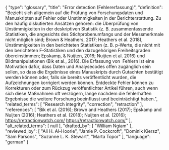 {
    "type": "glossary",
    "title": "Error detection (Fehlererfassung)",
    "definition": "Bezieht sich allgemein auf die Prüfung von Forschungsdaten und Manuskripten auf Fehler oder Unstimmigkeiten in der Berichterstattung. Zu den häufig diskutierten Ansätzen gehören: die Überprüfung von Unstimmigkeiten in der deskriptiven Statistik (z. B. zusammenfassende Statistiken, die angesichts des Stichprobenumfangs und der Messmerkmale nicht möglich sind; Brown & Heathers, 2017; Heathers et al. 2018), Unstimmigkeiten in den berichteten Statistiken (z. B. p-Werte, die nicht mit den berichteten F-Statistiken und den dazugehörigen Freiheitsgraden übereinstimmen; Epskamp, & Nuijten, 2016; Nuijten et al. 2016) und Bildmanipulationen (Bik et al., 2016). Die Erfassung von  Fehlern ist eine Motivation dafür, dass Daten und Analysecodes offen zugänglich sein sollen, so dass die Ergebnisse eines Manuskripts durch Gutachten bestätigt werden können oder, falls sie bereits veröffentlicht wurden, die Aufzeichnungen korrigiert werden können. Entdeckte Fehler können zu Korrekturen oder zum Rückzug veröffentlichter Artikel führen, auch wenn sich diese Maßnahmen oft verzögern, lange nachdem die fehlerhaften Ergebnisse die weitere Forschung beeinflusst und beeinträchtigt haben.",
    "related_terms": [
        "Research integrity",
        "correction",
        "retraction"
    ],
    "references": [
        "Bik et al. (2016); Brown and Heathers (2017); Epskamp and Nuijten (2016); Heathers et al. (2018); Nuijten et al. (2016); https://retractionwatch.com/ https://retractionwatch.com/"
    ],
    "alt_related_terms": [
        null
    ],
    "drafted_by": [
        "William Ngiam"
    ],
    "reviewed_by": [
        "Ali H. Al-Hoorie",
        "Jamie P. Cockcroft",
        "Dominik Kiersz",
        "Sam Parsons",
        "Suzanne L. K. Stewart",
        "Marta Topor"
    ],
    "language": "german"
}